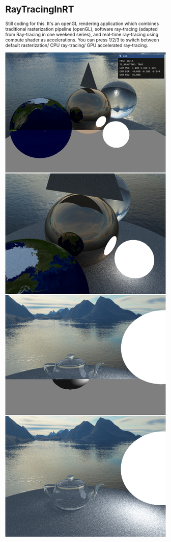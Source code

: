 # RayTracingInRT
 
Still coding for this. It's an openGL rendering application which combines traditional rasterization pipeline (openGL), software ray-tracing (adapted from Ray-tracing in one weekend series), and real-time ray-tracing using compute shader as accelerations.
You can press 1/2/3 to switch between default rasterization/ CPU ray-tracing/ GPU accelerated ray-tracing.

![](resource/examples/sample_1.png)
![](resource/examples/sample_2.png)
![](resource/examples/sample_3.png)
![](resource/examples/sample_4.png)


